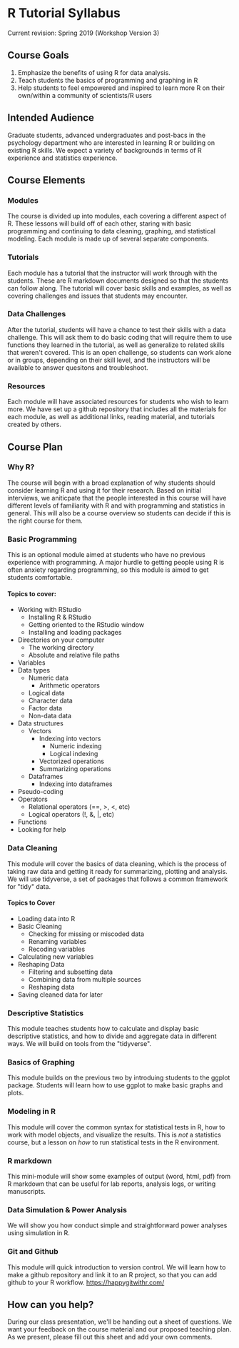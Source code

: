 # R Tutorial Syllabus

Current revision: Spring 2019 (Workshop Version 3)

## Course Goals

1.	Emphasize the benefits of using R for data analysis.
2.	Teach students the basics of programming and graphing in R
3.	Help students to feel empowered and inspired to learn more R on their own/within a community of scientists/R users

## Intended Audience

Graduate students, advanced undergraduates and post-bacs in the psychology department who are interested in learning R or building on existing R skills. We expect a variety of backgrounds in terms of R experience and statistics experience.

## Course Elements

### Modules

The course is divided up into modules, each covering a different aspect of R. These lessons will build off of each other, staring with basic programming and continuing to data cleaning, graphing, and statistical modeling. Each module is made up of several separate components.

### Tutorials

Each module has a tutorial that the instructor will work through with the students. These are R markdown documents designed so that the students can follow along. The tutorial will cover basic skills and examples, as well as covering challenges and issues that students may encounter.

### Data Challenges

After the tutorial, students will have a chance to test their skills with a data challenge. This will ask them to do basic coding that will require them to use functions they learned in the tutorial, as well as generalize to related skills that weren't covered. This is an open challenge, so students can work alone or in groups, depending on their skill level, and the instructors will be available to answer quesitons and troubleshoot.

### Resources

Each module will have associated resources for students who wish to learn more. We have set up a github repository that includes all the materials for each module, as well as additional links, reading material, and tutorials created by others.

## Course Plan

### Why R?

The course will begin with a broad explanation of why students should consider learning R and using it for their research. Based on initial interviews, we aniticpate that the people interested in this course will have different levels of familiarity with R and with programming and statistics in general. This will also be a course overview so students can decide if this is the right course for them.

### Basic Programming

This is an optional module aimed at students who have no previous experience with programming. A major hurdle to getting people using R is often anxiety regarding programming, so this module is aimed to get students comfortable.

#### Topics to cover:

* Working with RStudio
    + Installing R & RStudio
    + Getting oriented to the RStudio window
    + Installing and loading packages
* Directories on your computer
    + The working directory
    + Absolute and relative file paths
* Variables
* Data types
    + Numeric data
        + Arithmetic operators
    + Logical data
    + Character data
    + Factor data
    + Non-data data
* Data structures
    + Vectors
        + Indexing into vectors
            + Numeric indexing
            + Logical indexing
        + Vectorized operations
        + Summarizing operations
    + Dataframes
        + Indexing into dataframes
* Pseudo-coding
* Operators
    + Relational operators (==, >, <, etc)
    + Logical operators (!, &, \|, etc)
* Functions
* Looking for help

### Data Cleaning

This module will cover the basics of data cleaning, which is the process of taking raw data and getting it ready for summarizing, plotting and analysis. We will use tidyverse, a set of packages that follows a common framework for "tidy" data.

#### Topics to Cover

* Loading data into R
* Basic Cleaning
    + Checking for missing or miscoded data
    + Renaming variables
    + Recoding variables
* Calculating new variables
* Reshaping Data
    + Filtering and subsetting data
    + Combining data from multiple sources
    + Reshaping data
* Saving cleaned data for later

### Descriptive Statistics

This module teaches students how to calculate and display basic descriptive statistics, and how to divide and aggregate data in different ways. We will build on tools from the "tidyverse".

### Basics of Graphing

This module builds on the previous two by introduing students to the ggplot package. Students will learn how to use ggplot to make basic graphs and plots.

### Modeling in R

This module will cover the common syntax for statistical tests in R, how to work with model objects, and visualize the results. This is *not* a statistics course, but a lesson on *how* to run statistical tests in the R environment.

### R markdown 

This mini-module will show some examples of output (word, html, pdf) from R markdown that can be useful for lab reports, analysis logs, or writing manuscripts.

### Data Simulation & Power Analysis 

We will show you how conduct simple and straightforward power analyses using simulation in R.

### Git and Github

This module will quick introduction to version control. We will learn how to make a github repository and link it to an R project, so that you can add github to your R workflow. https://happygitwithr.com/


## How can you help?

During our class presentation, we'll be handing out a sheet of questions. We want your feedback on the course material and our proposed teaching plan. As we present, please fill out this sheet and add your own comments.
